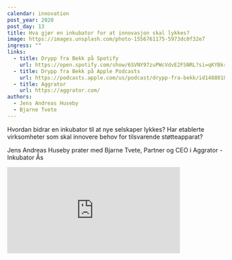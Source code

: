 ```yaml
---
calendar: innovation
post_year: 2020
post_day: 13
title: Hva gjør en inkubator for at innovasjon skal lykkes?
image: https://images.unsplash.com/photo-1556761175-5973dc0f32e7
ingress: ""
links:
  - title: Drypp fra Bekk på Spotify
    url: https://open.spotify.com/show/6SVNY97zuPWcVdvE2FSNRL?si=qKYBkrpzS9SUp9UJU3XBXQ
  - title: Drypp fra Bekk på Apple Podcasts
    url: https://podcasts.apple.com/us/podcast/drypp-fra-bekk/id1488818165
  - title: Aggrator
    url: https://aggrator.com/
authors:
  - Jens Andreas Huseby
  - Bjarne Tvete
---
```

Hvordan bidrar en inkubator til at nye selskaper lykkes? Har etablerte virksomheter som skal innovere behov for tilsvarende støtteapparat?

Jens Andreas Huseby prater med Bjarne Tvete, Partner og CEO i Aggrator - Inkubator Ås

<iframe src="https://anchor.fm/drypp/embed/episodes/--enhf9d" height="200px" width="400px" frameborder="0" scrolling="no"></iframe>